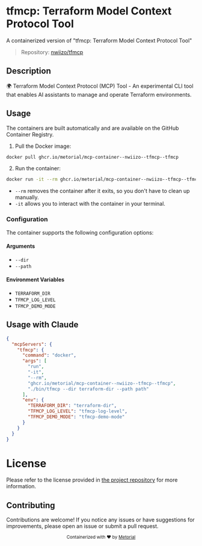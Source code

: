 
# tfmcp: Terraform Model Context Protocol Tool

A containerized version of "tfmcp: Terraform Model Context Protocol Tool"

> Repository: [nwiizo/tfmcp](https://github.com/nwiizo/tfmcp)

## Description

🌍 Terraform Model Context Protocol (MCP) Tool - An experimental CLI tool that enables AI assistants to manage and operate Terraform environments.


## Usage

The containers are built automatically and are available on the GitHub Container Registry.

1. Pull the Docker image:

```bash
docker pull ghcr.io/metorial/mcp-container--nwiizo--tfmcp--tfmcp
```

2. Run the container:

```bash
docker run -it --rm ghcr.io/metorial/mcp-container--nwiizo--tfmcp--tfmcp 
```

- `--rm` removes the container after it exits, so you don't have to clean up manually.
- `-it` allows you to interact with the container in your terminal.


### Configuration

The container supports the following configuration options:


#### Arguments

- `--dir`
- `--path`



#### Environment Variables

- `TERRAFORM_DIR`
- `TFMCP_LOG_LEVEL`
- `TFMCP_DEMO_MODE`




## Usage with Claude

```json
{
  "mcpServers": {
    "tfmcp": {
      "command": "docker",
      "args": [
        "run",
        "-it",
        "--rm",
        "ghcr.io/metorial/mcp-container--nwiizo--tfmcp--tfmcp",
        "./bin/tfmcp --dir terraform-dir --path path"
      ],
      "env": {
        "TERRAFORM_DIR": "terraform-dir",
        "TFMCP_LOG_LEVEL": "tfmcp-log-level",
        "TFMCP_DEMO_MODE": "tfmcp-demo-mode"
      }
    }
  }
}
```

# License

Please refer to the license provided in [the project repository](https://github.com/nwiizo/tfmcp) for more information.

## Contributing

Contributions are welcome! If you notice any issues or have suggestions for improvements, please open an issue or submit a pull request.

<div align="center">
  <sub>Containerized with ❤️ by <a href="https://metorial.com">Metorial</a></sub>
</div>
  